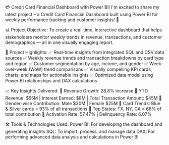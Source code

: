 💳 Credit Card Financial Dashboard with Power BI!
I'm excited to share my latest project – a Credit Card Financial Dashboard built using Power BI for weekly performance tracking and customer insights! 🚀

📊 Project Objective:
To create a real-time, interactive dashboard that helps stakeholders monitor weekly trends in revenue, transactions, and customer demographics — all in one visually engaging report.

📌 Project Highlights:
✅ Real-time insights from integrated SQL and CSV data sources
✅ Weekly revenue trends and transaction breakdowns by card type and region
✅ Customer segmentation by age, income, and gender
✅ Week-over-week (WoW) trend comparisons
✅ Visually compelling KPI cards, charts, and maps for actionable insights
✅ Optimized data model using Power BI relationships and DAX calculations

📈 Key Insights Delivered:
🔹 Revenue Growth: 28.8% increase
🔹 YTD Revenue: $55M | Interest Earned: $8M | Total Transaction Amount: $45M
🔹 Gender-wise Contribution: Male $30M | Female $25M
🔹 Card Trends: Blue & Silver cards = 93% of all transactions
🔹 Top States: TX, NY, CA = 68% of total contribution
🔹 Activation Rate: 57.47% | Delinquency Rate: 6.07%

🛠️ Tools & Technologies Used:
Power BI: For developing the dashboard and generating insights
SQL: To import, process, and manage data
DAX: For performing advanced data analysis and calculations in Power BI


